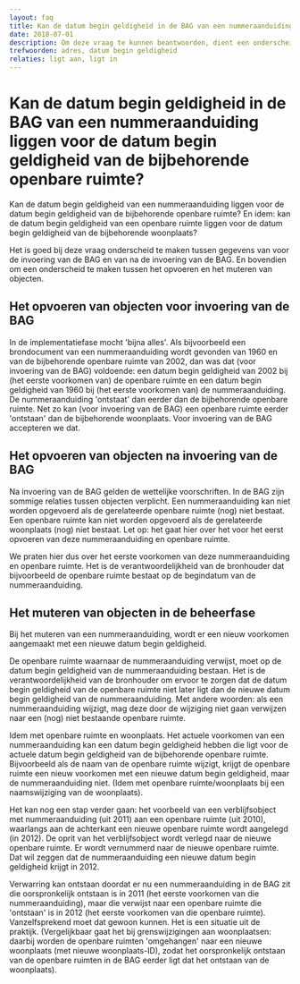 ```yaml
---
layout: faq
title: Kan de datum begin geldigheid in de BAG van een nummeraanduiding liggen voor de datum begin geldigheid van de bijbehorende openbare ruimte?
date: 2018-07-01
description: Om deze vraag te kunnen beantwoorden, dient een onderscheid gemaakt te worden tussen gegevens van voor en na de invoering van de BAG en bovendien tussen het opvoeren en het muteren van objecten.
trefwoorden: adres, datum begin geldigheid
relaties: ligt aan, ligt in
---
```


# Kan de datum begin geldigheid in de BAG van een nummeraanduiding liggen voor de datum begin geldigheid van de bijbehorende openbare ruimte?

Kan de datum begin geldigheid van een nummeraanduiding liggen voor de datum begin geldigheid van de bijbehorende openbare ruimte? En idem: kan de datum begin geldigheid van een openbare ruimte liggen voor de datum begin geldigheid van de bijbehorende woonplaats?

Het is goed bij deze vraag onderscheid te maken tussen gegevens van voor de invoering van de BAG en van na de invoering van de BAG. En bovendien om een onderscheid te maken tussen het opvoeren en het muteren van objecten.

## Het opvoeren van objecten voor invoering van de BAG

In de implementatiefase mocht 'bijna alles'. Als bijvoorbeeld een brondocument van een nummeraanduiding wordt gevonden van 1960 en van de bijbehorende openbare ruimte van 2002, dan was dat (voor invoering van de BAG) voldoende: een datum begin geldigheid van 2002 bij (het eerste voorkomen van) de openbare ruimte en een datum begin geldigheid van 1960 bij (het eerste voorkomen van) de nummeraanduiding. De nummeraanduiding 'ontstaat' dan eerder dan de bijbehorende openbare ruimte. Net zo kan (voor invoering van de BAG) een openbare ruimte eerder 'ontstaan' dan de bijbehorende woonplaats. Voor invoering van de BAG accepteren we dat.

## Het opvoeren van objecten na invoering van de BAG

Na invoering van de BAG gelden de wettelijke voorschriften. In de BAG zijn sommige relaties tussen objecten verplicht. Een nummeraanduiding kan niet worden opgevoerd als de gerelateerde openbare ruimte (nog) niet bestaat. Een openbare ruimte kan niet worden opgevoerd als de gerelateerde woonplaats (nog) niet bestaat. Let op: het gaat hier over het voor het eerst opvoeren van deze nummeraanduiding en openbare ruimte.

We praten hier dus over het eerste voorkomen van deze nummeraanduiding en openbare ruimte. Het is de verantwoordelijkheid van de bronhouder dat bijvoorbeeld de openbare ruimte bestaat op de begindatum van de nummeraanduiding.

## Het muteren van objecten in de beheerfase

Bij het muteren van een nummeraanduiding, wordt er een nieuw voorkomen aangemaakt met een nieuwe datum begin geldigheid.

De openbare ruimte waarnaar de nummeraanduiding verwijst, moet op de datum begin geldigheid van de nummeraanduiding bestaan. Het is de verantwoordelijkheid van de bronhouder om ervoor te zorgen dat de datum begin geldigheid van de openbare ruimte niet later ligt dan de nieuwe datum begin geldigheid van de nummeraanduiding. Met andere woorden: als een nummeraanduiding wijzigt, mag deze door de wijziging niet gaan verwijzen naar een (nog) niet bestaande openbare ruimte.

Idem met openbare ruimte en woonplaats. Het actuele voorkomen van een nummeraanduiding kan een datum begin geldigheid hebben die ligt voor de actuele datum begin geldigheid van de bijbehorende openbare ruimte. Bijvoorbeeld als de naam van de openbare ruimte wijzigt, krijgt de openbare ruimte een nieuw voorkomen met een nieuwe datum begin geldigheid, maar de nummeraanduiding niet. (Idem met openbare ruimte/woonplaats bij een naamswijziging van de woonplaats).

Het kan nog een stap verder gaan: het voorbeeld van een verblijfsobject met nummeraanduiding (uit 2011) aan een openbare ruimte (uit 2010), waarlangs aan de achterkant een nieuwe openbare ruimte wordt aangelegd (in 2012). De oprit van het verblijfsobject wordt verlegd naar de nieuwe openbare ruimte. Er wordt vernummerd naar de nieuwe openbare ruimte. Dat wil zeggen dat de nummeraanduiding een nieuwe datum begin geldigheid krijgt in 2012.

Verwarring kan ontstaan doordat er nu een nummeraanduiding in de BAG zit die oorspronkelijk ontstaan is in 2011 (het eerste voorkomen van die nummeraanduiding), maar die verwijst naar een openbare ruimte die 'ontstaan' is in 2012 (het eerste voorkomen van die openbare ruimte). Vanzelfsprekend moet dat gewoon kunnen. Het is een situatie uit de praktijk. (Vergelijkbaar gaat het bij grenswijzigingen aan woonplaatsen: daarbij worden de openbare ruimten 'omgehangen' naar een nieuwe woonplaats (met nieuwe woonplaats-ID), zodat het oorspronkelijk ontstaan van de openbare ruimten in de BAG eerder ligt dat het ontstaan van de woonplaats).
